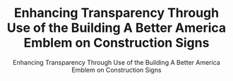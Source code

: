 ---
layout: policies-guidance-landing
title: Enhancing Transparency Through Use of the Building A Better America Emblem on Construction Signs
subtitle: Enhancing Transparency Through Use of the Building A Better America Emblem on Construction Signs
doc-link: ../assets/files/Controller Alert EnhancingTransparencyBipartisanInfrastructureLaw.pdf
type: financial-assistance
filters: financial-assistance controller-alerts
---